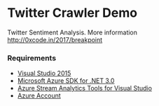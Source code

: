 # Twitter Crawler Demo
Twitter Sentiment Analysis. More information http://0xcode.in/2017/breakpoint 

### Requirements
- [Visual Studio 2015](https://www.visualstudio.com/downloads/)
- [Microsoft Azure SDK for .NET 3.0](https://azure.microsoft.com/downloads/)
- [Azure Stream Analytics Tools for Visual Studio](https://www.microsoft.com/en-us/download/details.aspx?id=54630)
- [Azure Account](https://azure.microsoft.com/)
